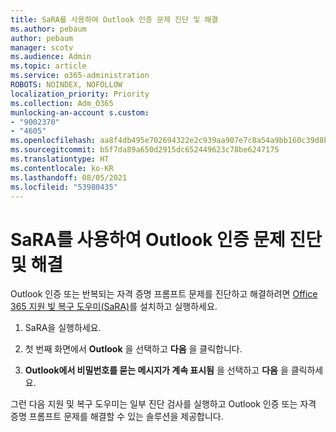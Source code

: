 ```yaml
---
title: SaRA를 사용하여 Outlook 인증 문제 진단 및 해결
ms.author: pebaum
author: pebaum
manager: scotv
ms.audience: Admin
ms.topic: article
ms.service: o365-administration
ROBOTS: NOINDEX, NOFOLLOW
localization_priority: Priority
ms.collection: Adm_O365
munlocking-an-account s.custom:
- "9002370"
- "4605"
ms.openlocfilehash: aa8f4db495e702694322e2c939aa907e7c8a54a9bb160c39d8bd5f49a32bcb01
ms.sourcegitcommit: b5f7da89a650d2915dc652449623c78be6247175
ms.translationtype: HT
ms.contentlocale: ko-KR
ms.lasthandoff: 08/05/2021
ms.locfileid: "53980435"
---
```

# <a name="use-sara-to-diagnose-and-resolve-outlook-authentication-issues"></a>SaRA를 사용하여 Outlook 인증 문제 진단 및 해결

Outlook 인증 또는 반복되는 자격 증명 프롬프트 문제를 진단하고 해결하려면 [Office 365 지원 빛 복구 도우미(SaRA)](https://diagnostics.office.com/#/)를 설치하고 실행하세요.

1. SaRA을 실행하세요.

2. 첫 번째 화면에서 **Outlook** 을 선택하고 **다음** 을 클릭합니다.

3. **Outlook에서 비밀번호를 묻는 메시지가 계속 표시됨** 을 선택하고 **다음** 을 클릭하세요.

그런 다음 지원 및 복구 도우미는 일부 진단 검사를 실행하고 Outlook 인증 또는 자격 증명 프롬프트 문제를 해결할 수 있는 솔루션을 제공합니다.
